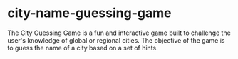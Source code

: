 # city-name-guessing-game
The City Guessing Game is a fun and interactive game built to challenge the user's knowledge of global or regional cities. The objective of the game is to guess the name of a city based on a set of hints.
